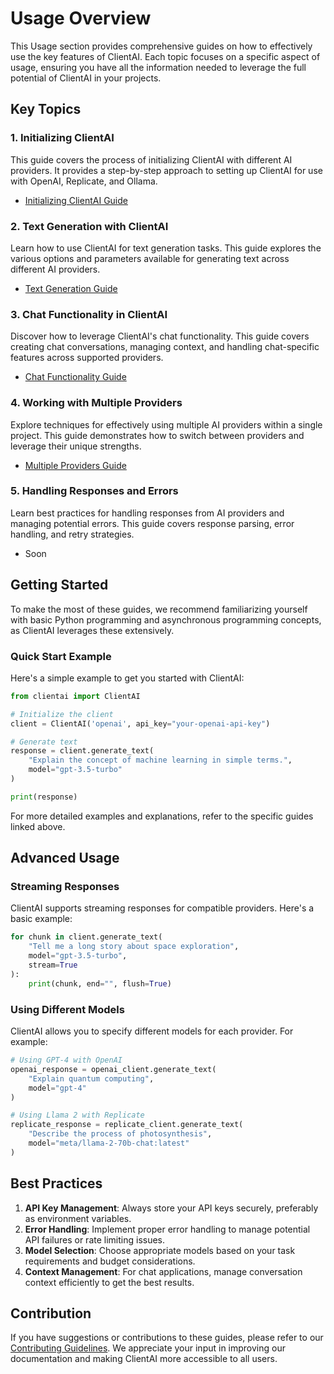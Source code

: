 # Usage Overview

This Usage section provides comprehensive guides on how to effectively use the key features of ClientAI. Each topic focuses on a specific aspect of usage, ensuring you have all the information needed to leverage the full potential of ClientAI in your projects.

## Key Topics

### 1. Initializing ClientAI

This guide covers the process of initializing ClientAI with different AI providers. It provides a step-by-step approach to setting up ClientAI for use with OpenAI, Replicate, and Ollama.

- [Initializing ClientAI Guide](initialization.md)

### 2. Text Generation with ClientAI

Learn how to use ClientAI for text generation tasks. This guide explores the various options and parameters available for generating text across different AI providers.

- [Text Generation Guide](text_generation.md)

### 3. Chat Functionality in ClientAI

Discover how to leverage ClientAI's chat functionality. This guide covers creating chat conversations, managing context, and handling chat-specific features across supported providers.

- [Chat Functionality Guide](chat_functionality.md)

### 4. Working with Multiple Providers

Explore techniques for effectively using multiple AI providers within a single project. This guide demonstrates how to switch between providers and leverage their unique strengths.

- [Multiple Providers Guide](multiple_providers.md)

### 5. Handling Responses and Errors

Learn best practices for handling responses from AI providers and managing potential errors. This guide covers response parsing, error handling, and retry strategies.

- Soon

## Getting Started

To make the most of these guides, we recommend familiarizing yourself with basic Python programming and asynchronous programming concepts, as ClientAI leverages these extensively.

### Quick Start Example

Here's a simple example to get you started with ClientAI:

```python
from clientai import ClientAI

# Initialize the client
client = ClientAI('openai', api_key="your-openai-api-key")

# Generate text
response = client.generate_text(
    "Explain the concept of machine learning in simple terms.",
    model="gpt-3.5-turbo"
)

print(response)
```

For more detailed examples and explanations, refer to the specific guides linked above.

## Advanced Usage

### Streaming Responses

ClientAI supports streaming responses for compatible providers. Here's a basic example:

```python
for chunk in client.generate_text(
    "Tell me a long story about space exploration",
    model="gpt-3.5-turbo",
    stream=True
):
    print(chunk, end="", flush=True)
```

### Using Different Models

ClientAI allows you to specify different models for each provider. For example:

```python
# Using GPT-4 with OpenAI
openai_response = openai_client.generate_text(
    "Explain quantum computing",
    model="gpt-4"
)

# Using Llama 2 with Replicate
replicate_response = replicate_client.generate_text(
    "Describe the process of photosynthesis",
    model="meta/llama-2-70b-chat:latest"
)
```

## Best Practices

1. **API Key Management**: Always store your API keys securely, preferably as environment variables.
2. **Error Handling**: Implement proper error handling to manage potential API failures or rate limiting issues.
3. **Model Selection**: Choose appropriate models based on your task requirements and budget considerations.
4. **Context Management**: For chat applications, manage conversation context efficiently to get the best results.

## Contribution

If you have suggestions or contributions to these guides, please refer to our [Contributing Guidelines](../community/CONTRIBUTING.md). We appreciate your input in improving our documentation and making ClientAI more accessible to all users.